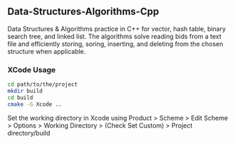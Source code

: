 ## Data-Structures-Algorithms-Cpp

Data Structures &amp; Algorithms practice in C++ for vector, hash table, binary search tree, and linked list. The algorithms solve reading bids from a text file and efficiently storing, soring, inserting, and deleting from the chosen structure when applicable. 

### XCode Usage

```bash
cd path/to/the/project
mkdir build
cd build
cmake -G Xcode ..
```

Set the working directory in Xcode using Product > Scheme > Edit Scheme > Options > Working Directory > (Check Set Custom) > Project directory/build
